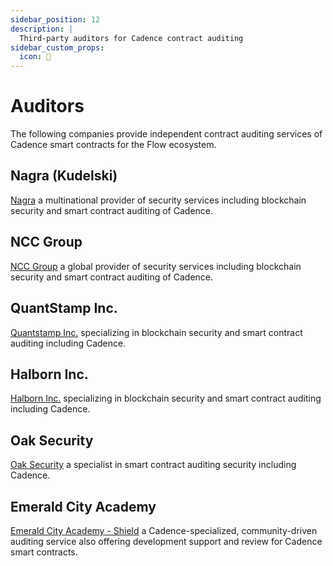 ```yaml
---
sidebar_position: 12
description: |
  Third-party auditors for Cadence contract auditing
sidebar_custom_props:
  icon: 🔎
---
```


# Auditors

The following companies provide independent contract auditing services of Cadence smart contracts for the Flow ecosystem.

<div id="cards" class="cards">

## Nagra (Kudelski)

[Nagra](https://www.nagra.com/) a multinational provider of security services including blockchain security and smart contract auditing of Cadence.

## NCC Group

[NCC Group](https://www.nccgroup.com/us/) a global provider of security services including blockchain security and smart contract auditing of Cadence.

## QuantStamp Inc.

[Quantstamp Inc.](https://quantstamp.com/) specializing in blockchain security and smart contract auditing including Cadence.

## Halborn Inc.

[Halborn Inc.](https://www.halborn.com/) specializing in blockchain security and smart contract auditing including Cadence.

## Oak Security

[Oak Security](https://www.oaksecurity.io/) a specialist in smart contract auditing security including Cadence.

## Emerald City Academy

[Emerald City Academy - Shield](https://docs.ecdao.org/auditing/shield) a Cadence-specialized, community-driven auditing service also offering development support and review for Cadence smart contracts.

</div>